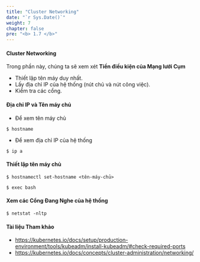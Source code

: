 ```yaml
---
title: "Cluster Networking"
date: "`r Sys.Date()`"
weight: 7
chapter: false
pre: "<b> 1.7 </b>"
---
```


#### Cluster Networking

Trong phần này, chúng ta sẽ xem xét **Tiền điều kiện của Mạng lưới Cụm**

- Thiết lập tên máy duy nhất.
- Lấy địa chỉ IP của hệ thống (nút chủ và nút công việc).
- Kiểm tra các cổng.

#### Địa chỉ IP và Tên máy chủ

- Để xem tên máy chủ

```
$ hostname 
```

- Để xem địa chỉ IP của hệ thống

```
$ ip a
```


#### Thiết lập tên máy chủ

```
$ hostnamectl set-hostname <tên-máy-chủ>

$ exec bash
```

#### Xem các Cổng Đang Nghe của hệ thống

```
$ netstat -nltp
```



#### Tài liệu Tham khảo

- https://kubernetes.io/docs/setup/production-environment/tools/kubeadm/install-kubeadm/#check-required-ports
- https://kubernetes.io/docs/concepts/cluster-administration/networking/